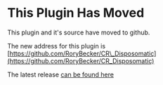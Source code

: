 # This Plugin Has Moved #

This plugin and it's source have moved to github.

The new address for this plugin is [https://github.com/RoryBecker/CR\_Disposomatic](https://github.com/RoryBecker/CR_Disposomatic)

The latest release [can be found here](https://github.com/RoryBecker/CR_Disposomatic/releases/latest)